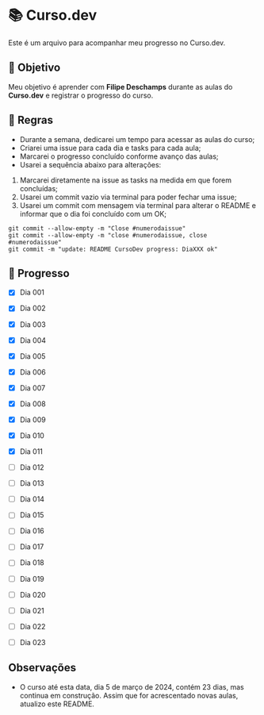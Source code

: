 # 📚 Curso.dev

Este é um arquivo para acompanhar meu progresso no Curso.dev.

## 🎯 Objetivo 

Meu objetivo é aprender com **Filipe Deschamps** durante as aulas do **Curso.dev** e registrar o progresso do curso.

## 📝 Regras 

- Durante a semana, dedicarei um tempo para acessar as aulas do curso;
- Criarei uma issue para cada dia e tasks para cada aula;
- Marcarei o progresso concluído conforme avanço das aulas;
- Usarei a sequência abaixo para alterações:
1. Marcarei diretamente na issue as tasks na medida em que forem concluídas;
2. Usarei um commit vazio via terminal para poder fechar uma issue;
3. Usarei um commit com mensagem via terminal para alterar o README e informar que o dia foi concluído com um OK;

```
git commit --allow-empty -m "Close #numerodaissue"
git commit --allow-empty -m "close #numerodaissue, close #numerodaissue"
git commit -m "update: README CursoDev progress: DiaXXX ok"
```


## 🚀 Progresso

- [x] Dia 001
- [x] Dia 002
- [x] Dia 003
- [x] Dia 004
- [x] Dia 005
- [x] Dia 006
- [x] Dia 007
- [x] Dia 008
- [x] Dia 009
- [x] Dia 010
- [x] Dia 011
- [ ] Dia 012
- [ ] Dia 013
- [ ] Dia 014
- [ ] Dia 015
- [ ] Dia 016
- [ ] Dia 017
- [ ] Dia 018
- [ ] Dia 019
- [ ] Dia 020
- [ ] Dia 021
- [ ] Dia 022
- [ ] Dia 023


## Observações

- O curso até esta data, dia 5 de março de 2024, contém 23 dias, mas continua em construção. Assim que for acrescentado novas aulas, atualizo este README.